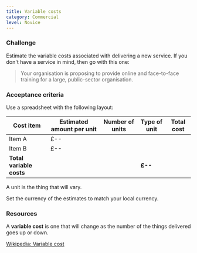 ```yaml
---
title: Variable costs
category: Commercial
level: Novice
---
```

### Challenge

Estimate the variable costs associated with delivering a new service. If you don't have a service in mind, then go with this one:

> Your organisation is proposing to provide online and face-to-face training for a large, public-sector organisation. 

### Acceptance criteria

Use a spreadsheet with the following layout:

| Cost item | Estimated amount per unit | Number of units | Type of unit | Total cost
|---|---|---|---|---|
| Item A  | £--  |   |   |   |
| Item B  | £--  |   |   |   |
| **Total variable costs** |   |   | **£--** |

A unit is the thing that will vary.

Set the currency of the estimates to match your local currency.

### Resources

A **variable cost** is one that will change as the number of the things delivered goes up or down.

[Wikipedia: Variable cost](https://en.wikipedia.org/wiki/Variable_cost)